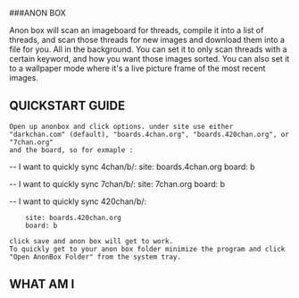 ###ANON BOX

Anon box will scan an imageboard for threads, compile it into a list of threads, and scan those threads for new images and download them into a file for you. All in the background. You can set it to only scan threads with a certain keyword, and how you want those images sorted. You can also set it to a wallpaper mode where it's a live picture frame of the most recent images.

## QUICKSTART GUIDE
	Open up anonbox and click options. under site use either "darkchan.com" (default), "boards.4chan.org", "boards.420chan.org", or "7chan.org"
	and the board, so for exmaple :
	
--	I want to quickly sync 4chan/b/:
		site: boards.4chan.org
		board: b
		
--	I want to quickly sync 7chan/b/:
		site: 7chan.org
		board: b
		
--	I want to quickly sync 420chan/b/:
	
		site: boards.420chan.org
		board: b
		
	click save and anon box will get to work. 
	To quickly get to your anon box folder minimize the program and click "Open AnonBox Folder" from the system tray.
	
## WHAT AM I
